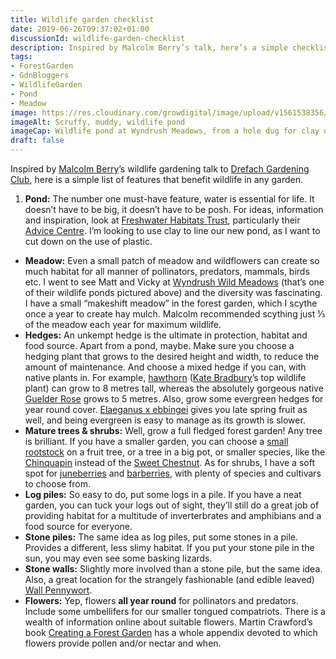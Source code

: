 ```yaml
---
title: Wildlife garden checklist
date: 2019-06-26T09:37:02+01:00
discussionId: wildlife-garden-checklist
description: Inspired by Malcolm Berry’s talk, here’s a simple checklist of invaluable features for your wildlife-friendly garden
tags: 
- ForestGarden
- GdnBloggers
- WildlifeGarden
- Pond
- Meadow
image: https://res.cloudinary.com/growdigital/image/upload/v1561538356/pond-7531DF77.jpg
imageAlt: Scruffy, muddy, wildlife pond
imageCap: Wildlife pond at Wyndrush Meadows, from a hole dug for clay used in building work
draft: false
---
```


Inspired by [Malcolm Berry](https://www.facebook.com/The-Dreaded-Gardener-1403035606578314/)’s wildlife gardening talk to [Drefach Gardening Club](http://www.drefachfelindregardeningclub.co.uk), here is a simple list of features that benefit wildlife in any garden.

1. **Pond:** The number one must-have feature, water is essential for life. It doesn’t have to be big, it doesn’t have to be posh. For ideas, information and inspiration, look at [Freshwater Habitats Trust](https://freshwaterhabitats.org.uk), particularly their [Advice Centre](https://freshwaterhabitats.org.uk/pond-clinic/). I’m looking to use clay to line our new pond, as I want to cut down on the use of plastic.
* **Meadow:** Even a small patch of meadow and wildflowers can create so much habitat for all manner of pollinators, predators, mammals, birds etc. I went to see Matt and Vicky at [Wyndrush Wild Meadows](http://wyndrushwild.co.uk) (that’s one of their wildlife ponds pictured above) and the diversity was fascinating. I have a small “makeshift meadow” in the forest garden, which I scythe once a year to create hay mulch. Malcolm recommended scything just ⅓ of the meadow each year for maximum wildlife.
* **Hedges:** An unkempt hedge is the ultimate in protection, habitat and food source. Apart from a pond, maybe. Make sure you choose a hedging plant that grows to the desired height and width, to reduce the amount of maintenance. And choose a mixed hedge if you can, with native plants in. For example, [hawthorn](https://pfaf.org/user/Plant.aspx?LatinName=Crataegus+monogyna) ([Kate Bradbury](https://mobile.twitter.com/Kate_Bradbury)’s top wildlife plant) can grow to 8 metres tall, whereas the absolutely gorgeous native [Guelder Rose](https://pfaf.org/user/Plant.aspx?LatinName=Viburnum+opulus) grows to 5 metres. Also, grow some evergreen hedges for year round cover. [Elaeganus x ebbingei](https://pfaf.org/user/plant.aspx?LatinName=Elaeagnus+x+ebbingei) gives you late spring fruit as well, and being evergreen is easy to manage as its growth is slower.
* **Mature trees & shrubs:** Well, grow a full fledged forest garden! Any tree is brilliant. If you have a smaller garden, you can choose a [small rootstock](https://www.forestgarden.wales/blog/rootstock-reference/) on a fruit tree, or a tree in a big pot, or smaller species, like the [Chinquapin](https://pfaf.org/user/plant.aspx?LatinName=Castanea+pumila) instead of the [Sweet Chestnut](https://pfaf.org/user/plant.aspx?LatinName=Castanea+sativa). As for shrubs, I have a soft spot for [juneberries](https://en.wikipedia.org/wiki/Amelanchier) and [barberries](https://en.wikipedia.org/wiki/Berberis), with plenty of species and cultivars to choose from.
* **Log piles:** So easy to do, put some logs in a pile. If you have a neat garden, you can tuck your logs out of sight, they’ll still do a great job of providing habitat for a multitude of inverterbrates and amphibians and a food source for everyone.
* **Stone piles:** The same idea as log piles, put some stones in a pile. Provides a different, less slimy habitat. If you put your stone pile in the sun, you may even see some basking lizards.
* **Stone walls:** Slightly more involved than a stone pile, but the same idea. Also, a great location for the strangely fashionable (and edible leaved) [Wall Pennywort](https://pfaf.org/user/plant.aspx?latinname=Umbilicus+rupestris).
* **Flowers:** Yep, flowers **all year round** for pollinators and predators. Include some umbellifers for our smaller tongued compatriots. There is a wealth of information online about suitable flowers. Martin Crawford’s book [Creating a Forest Garden](https://www.agroforestry.co.uk/product/creating-a-forest-garden-2/) has a whole appendix devoted to which flowers provide pollen and/or nectar and when.

